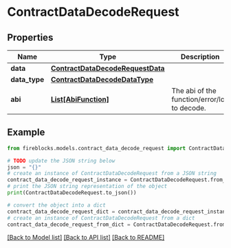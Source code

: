 # ContractDataDecodeRequest


## Properties

Name | Type | Description | Notes
------------ | ------------- | ------------- | -------------
**data** | [**ContractDataDecodeRequestData**](ContractDataDecodeRequestData.md) |  | 
**data_type** | [**ContractDataDecodeDataType**](ContractDataDecodeDataType.md) |  | 
**abi** | [**List[AbiFunction]**](AbiFunction.md) | The abi of the function/error/log to decode. | [optional] 

## Example

```python
from fireblocks.models.contract_data_decode_request import ContractDataDecodeRequest

# TODO update the JSON string below
json = "{}"
# create an instance of ContractDataDecodeRequest from a JSON string
contract_data_decode_request_instance = ContractDataDecodeRequest.from_json(json)
# print the JSON string representation of the object
print(ContractDataDecodeRequest.to_json())

# convert the object into a dict
contract_data_decode_request_dict = contract_data_decode_request_instance.to_dict()
# create an instance of ContractDataDecodeRequest from a dict
contract_data_decode_request_from_dict = ContractDataDecodeRequest.from_dict(contract_data_decode_request_dict)
```
[[Back to Model list]](../README.md#documentation-for-models) [[Back to API list]](../README.md#documentation-for-api-endpoints) [[Back to README]](../README.md)


